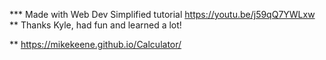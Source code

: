 *** Made with Web Dev Simplified tutorial https://youtu.be/j59qQ7YWLxw
** Thanks Kyle, had fun and learned a lot!

** https://mikekeene.github.io/Calculator/
